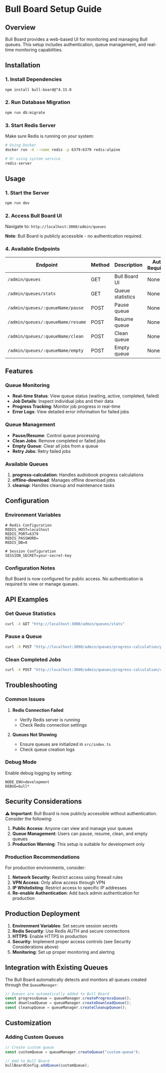 # Bull Board Setup Guide

## Overview

Bull Board provides a web-based UI for monitoring and managing Bull queues. This setup includes authentication, queue management, and real-time monitoring capabilities.

## Installation

### 1. Install Dependencies

```bash
npm install bull-board@^4.15.0
```

### 2. Run Database Migration

```bash
npm run db:migrate
```

### 3. Start Redis Server

Make sure Redis is running on your system:

```bash
# Using Docker
docker run -d --name redis -p 6379:6379 redis:alpine

# Or using system service
redis-server
```

## Usage

### 1. Start the Server

```bash
npm run dev
```

### 2. Access Bull Board UI

Navigate to: `http://localhost:3000/admin/queues`

**Note**: Bull Board is publicly accessible - no authentication required.

### 4. Available Endpoints

| Endpoint                          | Method | Description      | Auth Required |
| --------------------------------- | ------ | ---------------- | ------------- |
| `/admin/queues`                   | GET    | Bull Board UI    | None          |
| `/admin/queues/stats`             | GET    | Queue statistics | None          |
| `/admin/queues/:queueName/pause`  | POST   | Pause queue      | None          |
| `/admin/queues/:queueName/resume` | POST   | Resume queue     | None          |
| `/admin/queues/:queueName/clean`  | POST   | Clean queue      | None          |
| `/admin/queues/:queueName/empty`  | POST   | Empty queue      | None          |

## Features

### Queue Monitoring

- **Real-time Status**: View queue status (waiting, active, completed, failed)
- **Job Details**: Inspect individual jobs and their data
- **Progress Tracking**: Monitor job progress in real-time
- **Error Logs**: View detailed error information for failed jobs

### Queue Management

- **Pause/Resume**: Control queue processing
- **Clean Jobs**: Remove completed or failed jobs
- **Empty Queue**: Clear all jobs from a queue
- **Retry Jobs**: Retry failed jobs

### Available Queues

1. **progress-calculation**: Handles audiobook progress calculations
2. **offline-download**: Manages offline download jobs
3. **cleanup**: Handles cleanup and maintenance tasks

## Configuration

### Environment Variables

```env
# Redis Configuration
REDIS_HOST=localhost
REDIS_PORT=6379
REDIS_PASSWORD=
REDIS_DB=0

# Session Configuration
SESSION_SECRET=your-secret-key
```

### Configuration Notes

Bull Board is now configured for public access. No authentication is required to view or manage queues.

## API Examples

### Get Queue Statistics

```bash
curl -X GET "http://localhost:3000/admin/queues/stats"
```

### Pause a Queue

```bash
curl -X POST "http://localhost:3000/admin/queues/progress-calculation/pause"
```

### Clean Completed Jobs

```bash
curl -X POST "http://localhost:3000/admin/queues/progress-calculation/clean?type=completed"
```

## Troubleshooting

### Common Issues

1. **Redis Connection Failed**

   - Verify Redis server is running
   - Check Redis connection settings

2. **Queues Not Showing**
   - Ensure queues are initialized in `src/index.ts`
   - Check queue creation logs

### Debug Mode

Enable debug logging by setting:

```env
NODE_ENV=development
DEBUG=bull*
```

## Security Considerations

⚠️ **Important**: Bull Board is now publicly accessible without authentication. Consider the following:

1. **Public Access**: Anyone can view and manage your queues
2. **Queue Management**: Users can pause, resume, clean, and empty queues
3. **Production Warning**: This setup is suitable for development only

### Production Recommendations

For production environments, consider:

1. **Network Security**: Restrict access using firewall rules
2. **VPN Access**: Only allow access through VPN
3. **IP Whitelisting**: Restrict access to specific IP addresses
4. **Re-enable Authentication**: Add back admin authentication for production

## Production Deployment

1. **Environment Variables**: Set secure session secrets
2. **Redis Security**: Use Redis AUTH and secure connections
3. **HTTPS**: Enable HTTPS in production
4. **Security**: Implement proper access controls (see Security Considerations above)
5. **Monitoring**: Set up proper monitoring and alerting

## Integration with Existing Queues

The Bull Board automatically detects and monitors all queues created through the `QueueManager`:

```typescript
// Queues are automatically added to Bull Board
const progressQueue = queueManager.createProgressQueue();
const downloadQueue = queueManager.createDownloadQueue();
const cleanupQueue = queueManager.createCleanupQueue();
```

## Customization

### Adding Custom Queues

```typescript
// Create custom queue
const customQueue = queueManager.createQueue("custom-queue");

// Add to Bull Board
bullBoardConfig.addQueue(customQueue);
```
